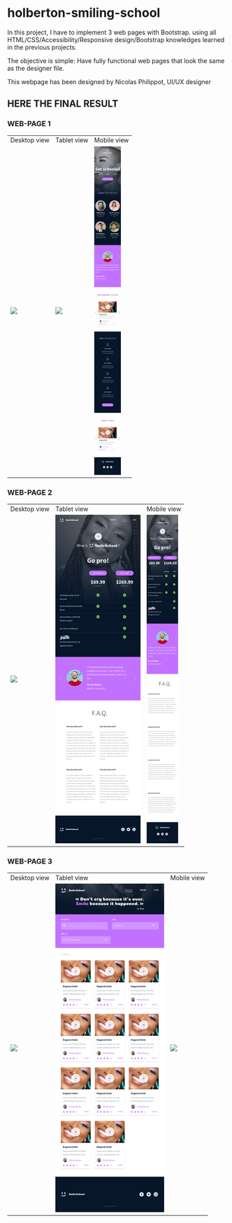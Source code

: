 # holberton-smiling-school

In this project, I have to implement 3 web pages with Bootstrap. using all HTML/CSS/Accessibility/Responsive design/Bootstrap knowledges learned in the previous projects.

The objective is simple: Have fully functional web pages that look the same as the designer file.

This webpage has been designed by Nicolas Philippot, UI/UX designer

## HERE THE FINAL RESULT

### WEB-PAGE 1

<table align=center width=100%>
  <tr>
    <td>Desktop view</td>
    <td>Tablet view </td>
    <td>Mobile view</td>
  </tr>
  <tr>
    <td><img src="./images/Desktop/01_SMILESCHOOL_LANDING_desktop@2x.png" height=750></td>
     <td><img src="./images/Tablet/01_SMILESCHOOL_LANDING_tablet@2x.png" height=750></td>
    <td><img src="./images/Mobile/01_SMILESCHOOL_LANDING_mobile@2x.png"height=750></td>
  </tr>
 </table>

### WEB-PAGE 2

<table align=center width=100%>
  <tr>
    <td>Desktop view</td>
    <td>Tablet view </td>
    <td>Mobile view</td>
  </tr>
  <tr>
    <td><img src="./images/Desktop/02_SMILESCHOOL_PRICING_desktop@2x.png" height=750></td>
     <td><img src="./images/Tablet/02_SMILESCHOOL_PRICING_tablet@2x.png" height=750></td>
    <td><img src="./images/Mobile/02_SMILESCHOOL_PRICING_mobile@2x.png" height=750></td>
  </tr>
 </table>

 ### WEB-PAGE 3

<table align=center width=100%>
  <tr>
    <td>Desktop view</td>
    <td>Tablet view </td>
    <td>Mobile view</td>
  </tr>
  <tr>
    <td><img src="./images/Desktop/03_SMILESCHOOL_COURSES_desktop@2x.png" height=750></td>
     <td><img src="./images/Tablet/03_SMILESCHOOL_COURSES_tablet@2x.png" height=750></td>
    <td><img src="./images/Mobile/03_SMILESCHOOL_COURSES_mobile@2x.png" height=750></td>
  </tr>
 </table>
